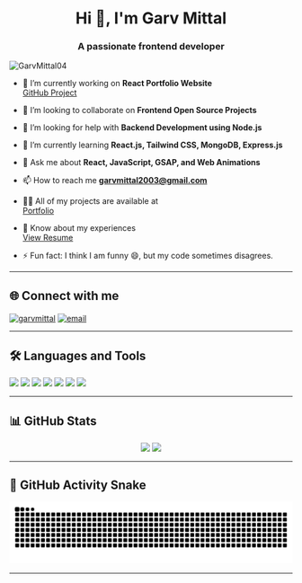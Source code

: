 <h1 align="center">Hi 👋, I'm Garv Mittal</h1>
<h3 align="center">A passionate frontend developer </h3>

<p align="left"> <img src="https://komarev.com/ghpvc/?username=GarvMittal04&label=Profile%20views&color=0e75b6&style=flat" alt="GarvMittal04" /> </p>

- 🔭 I’m currently working on **React Portfolio Website**  
  [GitHub Project](https://github.com/GarvMittal04/Garv-Portfolio.git)

- 👯 I’m looking to collaborate on **Frontend Open Source Projects**

- 🤝 I’m looking for help with **Backend Development using Node.js**

- 🌱 I’m currently learning **React.js, Tailwind CSS, MongoDB, Express.js**

- 💬 Ask me about **React, JavaScript, GSAP, and Web Animations**

- 📫 How to reach me **garvmittal2003@gmail.com**

- 👨‍💻 All of my projects are available at  
  [Portfolio](https://garv-portfolio.vercel.app)



- 📄 Know about my experiences  
  [View Resume](https://drive.google.com/file/d/1wdBdYSBX_n5-cuE9ia29vHqX90f_Zc15/view?usp=drive_link)

- ⚡ Fun fact: I think I am funny 😄, but my code sometimes disagrees.

---

## 🌐 Connect with me
<p align="left">
<a href="https://linkedin.com/in/garv-mittal-536059241" target="blank"><img align="center" src="https://img.shields.io/badge/-LinkedIn-blue?logo=linkedin&style=for-the-badge" alt="garvmittal" /></a>
<a href="mailto:garvmittal2003@gmail.com" target="blank"><img align="center" src="https://img.shields.io/badge/-Gmail-red?logo=gmail&style=for-the-badge" alt="email" /></a>
</p>

---

## 🛠️ Languages and Tools
<p align="left">
  <img src="https://cdn.jsdelivr.net/gh/devicons/devicon/icons/html5/html5-original.svg" height="30" />
  <img src="https://cdn.jsdelivr.net/gh/devicons/devicon/icons/css3/css3-original.svg" height="30" />
  <img src="https://cdn.jsdelivr.net/gh/devicons/devicon/icons/javascript/javascript-original.svg" height="30" />
  <img src="https://cdn.jsdelivr.net/gh/devicons/devicon/icons/react/react-original.svg" height="30" />
  <img src="https://cdn.jsdelivr.net/gh/devicons/devicon/icons/python/python-original.svg" height="30" />
  <img src="https://cdn.jsdelivr.net/gh/devicons/devicon/icons/c/c-original.svg" height="30" />
  <img src="https://cdn.jsdelivr.net/gh/devicons/devicon/icons/cplusplus/cplusplus-original.svg" height="30" />
</p>

---

## 📊 GitHub Stats
<div align="center">
  <img src="https://github-readme-stats.vercel.app/api?username=GarvMittal04&show_icons=true&theme=dracula" height="150"/>
  <img src="https://github-readme-stats.vercel.app/api/top-langs/?username=GarvMittal04&layout=compact&theme=dracula" height="150"/>
</div>

---

## 🐍 GitHub Activity Snake
<img src="https://github.com/GarvMittal04/GarvMittal04/blob/output/snake.svg" alt="Snake animation" />

---

